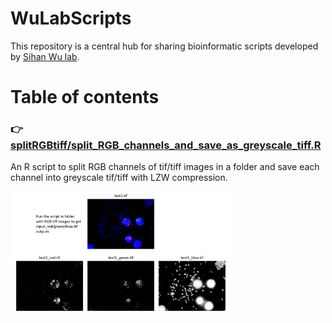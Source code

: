 # WuLabScripts


This repository is a central hub for sharing bioinformatic scripts developed by [Sihan Wu lab](https://github.com/sihanwusean/sihanwulab). 

# Table of contents


### :point_right: [splitRGBtiff/split_RGB_channels_and_save_as_greyscale_tiff.R](https://github.com/sihanwusean/WuLabScripts/tree/main/splitRGBtiff)


An R script to split RGB channels of tif/tiff images in a folder and save each channel into greyscale tif/tiff with LZW compression.


<img src="https://github.com/sihanwusean/WuLabScripts/blob/main/splitRGBtiff/example.png" width="70%">